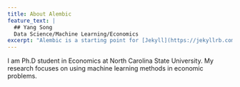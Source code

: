 ```yaml
---
title: About Alembic
feature_text: |
  ## Yang Song
  Data Science/Machine Learning/Economics 
excerpt: "Alembic is a starting point for [Jekyll](https://jekyllrb.com/) projects. Rather than starting from scratch, this boilerplate is designed to get the ball rolling immediately. Install it, configure it, tweak it, push it."
---
```


 I am Ph.D student in Economics at North Carolina State University. My research focuses on using machine learning methods in economic problems.
